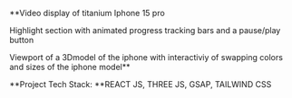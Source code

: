 **Video display of titanium Iphone 15 pro

Highlight section with animated progress tracking bars and a pause/play button

Viewport of a 3Dmodel of the iphone with interactiviy of swapping colors and sizes of the iphone model**

**Project Tech Stack: **REACT JS, THREE JS, GSAP, TAILWIND CSS
